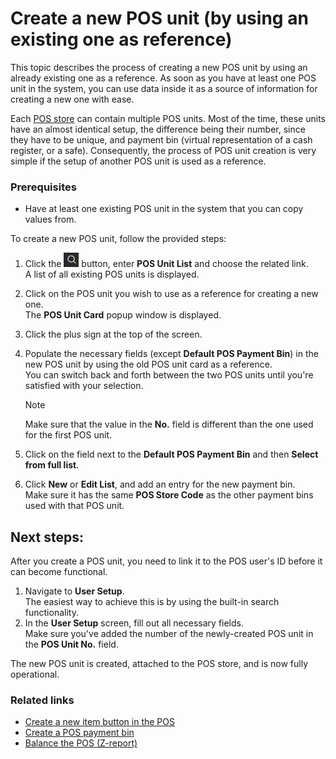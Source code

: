 # Create a new POS unit (by using an existing one as reference)

This topic describes the process of creating a new POS unit by using an already existing one as a reference. As soon as you have at least one POS unit in the system, you can use data inside it as a source of information for creating a new one with ease. 

Each [POS store](../explanation/POS_store.md) can contain multiple POS units. Most of the time, these units have an almost identical setup, the difference being their number, since they have to be unique, and payment bin (virtual representation of a cash register, or a safe). Consequently, the process of POS unit creation is very simple if the setup of another POS unit is used as a reference. 

### Prerequisites

 - Have at least one existing POS unit in the system that you can copy values from.

 
To create a new POS unit, follow the provided steps:

1. Click the ![Lightbulb that opens the Tell Me feature](../../../images/Icons/Lightbulb_icon.png "Tell Me what you want to do") button, enter **POS Unit List** and choose the related link.     
   A list of all existing POS units is displayed.  
2. Click on the POS unit you wish to use as a reference for creating a new one.  
   The **POS Unit Card** popup window is displayed.
3. Click the plus sign at the top of the screen.
4. Populate the necessary fields (except **Default POS Payment Bin**) in the new POS unit by using the old POS unit card as a reference.    
   You can switch back and forth between the two POS units until you're satisfied with your selection.

   > [!NOTE]
   > Make sure that the value in the **No.** field is different than the one used for the first POS unit.

5. Click on the field next to the **Default POS Payment Bin** and then **Select from full list**.  
6. Click **New** or **Edit List**, and add an entry for the new payment bin.    
   Make sure it has the same **POS Store Code** as the other payment bins used with that POS unit.  

## Next steps:

After you create a POS unit, you need to link it to the POS user's ID before it can become functional.

1. Navigate to **User Setup**.   
   The easiest way to achieve this is by using the built-in search functionality.
2. In the **User Setup** screen, fill out all necessary fields.  
   Make sure you've added the number of the newly-created POS unit in the **POS Unit No.** field.

The new POS unit is created, attached to the POS store, and is now fully operational.

### Related links

- [Create a new item button in the POS](./Create_a_new_item_button_in_the_POS.md)
- [Create a POS payment bin](./create_pos_payment_bin.md)
- [Balance the POS (Z-report)](./balance_the_pos.md)